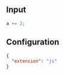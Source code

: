 
## Input
```javascript input
a += 2;
```

## Configuration
```json configuration
{
  "extension": "js"
}
```

